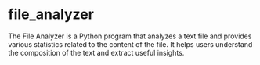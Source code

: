 # file_analyzer
The File Analyzer is a Python program that analyzes a text file and provides various statistics related to the content of the file. It helps users understand the composition of the text and extract useful insights.
